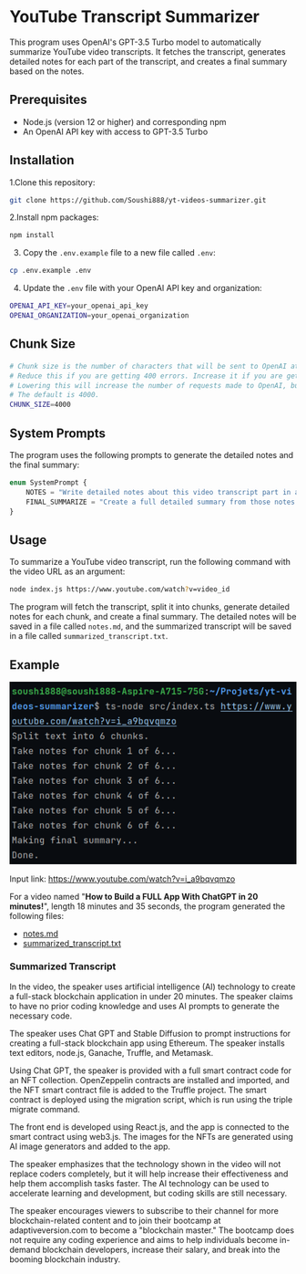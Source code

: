 # YouTube Transcript Summarizer

This program uses OpenAI's GPT-3.5 Turbo model to automatically summarize YouTube video transcripts. It fetches the
transcript, generates detailed notes for each part of the transcript, and creates a final summary based on the notes.

## Prerequisites

- Node.js (version 12 or higher) and corresponding npm
- An OpenAI API key with access to GPT-3.5 Turbo

## Installation

1.Clone this repository:

```bash
git clone https://github.com/Soushi888/yt-videos-summarizer.git
```

2.Install npm packages:

```bash
npm install
```

3. Copy the `.env.example` file to a new file called `.env`:

```bash
cp .env.example .env
```

4. Update the `.env` file with your OpenAI API key and organization:

```bash
OPENAI_API_KEY=your_openai_api_key
OPENAI_ORGANIZATION=your_openai_organization
```

## Chunk Size

```bash
# Chunk size is the number of characters that will be sent to OpenAI at once.
# Reduce this if you are getting 400 errors. Increase it if you are getting 413 errors.
# Lowering this will increase the number of requests made to OpenAI, but make more prcise notes.
# The default is 4000.
CHUNK_SIZE=4000
```

## System Prompts

The program uses the following prompts to generate the detailed notes and the final summary:

```ts
enum SystemPrompt {
	NOTES = "Write detailed notes about this video transcript part in a bullet list .\n\n---\n\nTranscript part:\n\n",
	FINAL_SUMMARIZE = "Create a full detailed summary from those notes.\n\n---\n\nNotes:\n\n",
}
```

## Usage

To summarize a YouTube video transcript, run the following command with the video URL as an argument:

```bash
node index.js https://www.youtube.com/watch?v=video_id
```

The program will fetch the transcript, split it into chunks, generate detailed notes for each chunk, and create a final
summary. The detailed notes will be saved in a file called `notes.md`, and the summarized transcript will be saved in a
file called `summarized_transcript.txt`.

## Example

![img.png](examples/example.png)

Input link: https://www.youtube.com/watch?v=i_a9bqvqmzo

For a video named "**How to Build a FULL App With ChatGPT in 20 minutes!**", length 18 minutes and 35 seconds, the
program generated the following files:

- [notes.md](examples/notes.md)
- [summarized_transcript.txt](examples/summarized_transcript.txt)

### Summarized Transcript

In the video, the speaker uses artificial intelligence (AI) technology to create a full-stack blockchain application in under 20 minutes. The speaker claims to have no prior coding knowledge and uses AI prompts to generate the necessary code.

The speaker uses Chat GPT and Stable Diffusion to prompt instructions for creating a full-stack blockchain app using Ethereum. The speaker installs text editors, node.js, Ganache, Truffle, and Metamask.

Using Chat GPT, the speaker is provided with a full smart contract code for an NFT collection. OpenZeppelin contracts are installed and imported, and the NFT smart contract file is added to the Truffle project. The smart contract is deployed using the migration script, which is run using the triple migrate command.

The front end is developed using React.js, and the app is connected to the smart contract using web3.js. The images for the NFTs are generated using AI image generators and added to the app.

The speaker emphasizes that the technology shown in the video will not replace coders completely, but it will help increase their effectiveness and help them accomplish tasks faster. The AI technology can be used to accelerate learning and development, but coding skills are still necessary.

The speaker encourages viewers to subscribe to their channel for more blockchain-related content and to join their bootcamp at adaptiveversion.com to become a "blockchain master." The bootcamp does not require any coding experience and aims to help individuals become in-demand blockchain developers, increase their salary, and break into the booming blockchain industry.